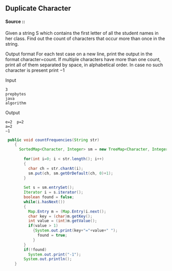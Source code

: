 ﻿## Duplicate Character

#### Source :: 

Given a string S  which contains the first letter of all the student names in her class. 
Find out the count of characters that occur more than once in the string.


Output format
For each test case on a new line, print the output in the format character=count. 
If multiple characters have more than one count, print all of them separated by space, in alphabetical order.
In case no such character is present print −1

Input
```
3
prepbytes
java
algorithm
```

Output
```
e=2  p=2    
a=2  
−1
```

```java
 public void countFrequencies(String str)
    {
      SortedMap<Character, Integer> sm = new TreeMap<Character, Integer>();
        
        for(int i=0; i < str.length(); i++)
        {
          char ch = str.charAt(i);
          sm.put(ch, sm.getOrDefault(ch, 0)+1);
        }
        
        Set s = sm.entrySet();
        Iterator i = s.iterator();
        boolean found = false;
        while(i.hasNext())
        {
          Map.Entry m = (Map.Entry)i.next();
          char key = (char)m.getKey();
          int value = (int)m.getValue();
          if(value > 1)
            {System.out.print(key+"="+value+" ");
              found = true;
            }
        }
        if(!found)
          System.out.print("-1");
        System.out.println();
    }

```